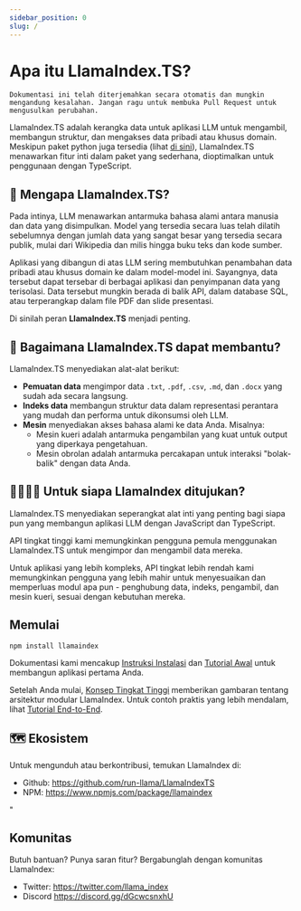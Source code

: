 ```yaml
---
sidebar_position: 0
slug: /
---
```


# Apa itu LlamaIndex.TS?

`Dokumentasi ini telah diterjemahkan secara otomatis dan mungkin mengandung kesalahan. Jangan ragu untuk membuka Pull Request untuk mengusulkan perubahan.`

LlamaIndex.TS adalah kerangka data untuk aplikasi LLM untuk mengambil, membangun struktur, dan mengakses data pribadi atau khusus domain. Meskipun paket python juga tersedia (lihat [di sini](https://docs.llamaindex.ai/en/stable/)), LlamaIndex.TS menawarkan fitur inti dalam paket yang sederhana, dioptimalkan untuk penggunaan dengan TypeScript.

## 🚀 Mengapa LlamaIndex.TS?

Pada intinya, LLM menawarkan antarmuka bahasa alami antara manusia dan data yang disimpulkan. Model yang tersedia secara luas telah dilatih sebelumnya dengan jumlah data yang sangat besar yang tersedia secara publik, mulai dari Wikipedia dan milis hingga buku teks dan kode sumber.

Aplikasi yang dibangun di atas LLM sering membutuhkan penambahan data pribadi atau khusus domain ke dalam model-model ini. Sayangnya, data tersebut dapat tersebar di berbagai aplikasi dan penyimpanan data yang terisolasi. Data tersebut mungkin berada di balik API, dalam database SQL, atau terperangkap dalam file PDF dan slide presentasi.

Di sinilah peran **LlamaIndex.TS** menjadi penting.

## 🦙 Bagaimana LlamaIndex.TS dapat membantu?

LlamaIndex.TS menyediakan alat-alat berikut:

- **Pemuatan data** mengimpor data `.txt`, `.pdf`, `.csv`, `.md`, dan `.docx` yang sudah ada secara langsung.
- **Indeks data** membangun struktur data dalam representasi perantara yang mudah dan performa untuk dikonsumsi oleh LLM.
- **Mesin** menyediakan akses bahasa alami ke data Anda. Misalnya:
  - Mesin kueri adalah antarmuka pengambilan yang kuat untuk output yang diperkaya pengetahuan.
  - Mesin obrolan adalah antarmuka percakapan untuk interaksi "bolak-balik" dengan data Anda.

## 👨‍👩‍👧‍👦 Untuk siapa LlamaIndex ditujukan?

LlamaIndex.TS menyediakan seperangkat alat inti yang penting bagi siapa pun yang membangun aplikasi LLM dengan JavaScript dan TypeScript.

API tingkat tinggi kami memungkinkan pengguna pemula menggunakan LlamaIndex.TS untuk mengimpor dan mengambil data mereka.

Untuk aplikasi yang lebih kompleks, API tingkat lebih rendah kami memungkinkan pengguna yang lebih mahir untuk menyesuaikan dan memperluas modul apa pun - penghubung data, indeks, pengambil, dan mesin kueri, sesuai dengan kebutuhan mereka.

## Memulai

`npm install llamaindex`

Dokumentasi kami mencakup [Instruksi Instalasi](./installation.md) dan [Tutorial Awal](./starter.md) untuk membangun aplikasi pertama Anda.

Setelah Anda mulai, [Konsep Tingkat Tinggi](./concepts.md) memberikan gambaran tentang arsitektur modular LlamaIndex. Untuk contoh praktis yang lebih mendalam, lihat [Tutorial End-to-End](./end_to_end.md).

## 🗺️ Ekosistem

Untuk mengunduh atau berkontribusi, temukan LlamaIndex di:

- Github: https://github.com/run-llama/LlamaIndexTS
- NPM: https://www.npmjs.com/package/llamaindex

"

## Komunitas

Butuh bantuan? Punya saran fitur? Bergabunglah dengan komunitas LlamaIndex:

- Twitter: https://twitter.com/llama_index
- Discord https://discord.gg/dGcwcsnxhU
